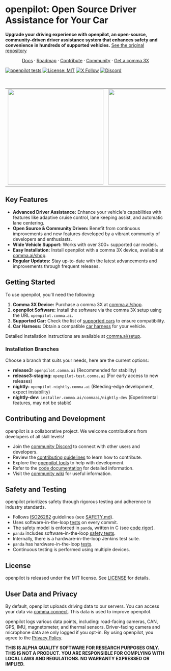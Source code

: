 # openpilot: Open Source Driver Assistance for Your Car

**Upgrade your driving experience with openpilot, an open-source, community-driven driver assistance system that enhances safety and convenience in hundreds of supported vehicles.**  [See the original repository](https://github.com/commaai/openpilot)

<div align="center">
  <a href="https://docs.comma.ai">Docs</a>
  <span> · </span>
  <a href="https://docs.comma.ai/contributing/roadmap/">Roadmap</a>
  <span> · </span>
  <a href="https://github.com/commaai/openpilot/blob/master/docs/CONTRIBUTING.md">Contribute</a>
  <span> · </span>
  <a href="https://discord.comma.ai">Community</a>
  <span> · </span>
  <a href="https://comma.ai/shop">Get a comma 3X</a>
</div>

[![openpilot tests](https://github.com/commaai/openpilot/actions/workflows/selfdrive_tests.yaml/badge.svg)](https://github.com/commaai/openpilot/actions/workflows/selfdrive_tests.yaml)
[![License: MIT](https://img.shields.io/badge/License-MIT-yellow.svg)](LICENSE)
[![X Follow](https://img.shields.io/twitter/follow/comma_ai)](https://x.com/comma_ai)
[![Discord](https://img.shields.io/discord/469524606043160576)](https://discord.comma.ai)

<br>

<table>
  <tr>
    <td><a href="https://youtu.be/NmBfgOanCyk" title="Video By Greer Viau"><img src="https://github.com/commaai/openpilot/assets/8762862/2f7112ae-f748-4f39-b617-fabd689c3772" width="300"></a></td>
    <td><a href="https://youtu.be/VHKyqZ7t8Gw" title="Video By Logan LeGrand"><img src="https://github.com/commaai/openpilot/assets/8762862/92351544-2833-40d7-9e0b-7ef7ae37ec4c" width="300"></a></td>
    <td><a href="https://youtu.be/SUIZYzxtMQs" title="A drive to Taco Bell"><img src="https://github.com/commaai/openpilot/assets/8762862/05ceefc5-2628-439c-a9b2-89ce77dc6f63" width="300"></a></td>
  </tr>
</table>

## Key Features

*   **Advanced Driver Assistance:** Enhance your vehicle's capabilities with features like adaptive cruise control, lane keeping assist, and automatic lane centering.
*   **Open Source & Community Driven:** Benefit from continuous improvements and new features developed by a vibrant community of developers and enthusiasts.
*   **Wide Vehicle Support:**  Works with over 300+ supported car models.
*   **Easy Installation:**  Install openpilot with a comma 3X device, available at [comma.ai/shop](https://comma.ai/shop/comma-3x).
*   **Regular Updates:** Stay up-to-date with the latest advancements and improvements through frequent releases.

## Getting Started

To use openpilot, you'll need the following:

1.  **Comma 3X Device:** Purchase a comma 3X at [comma.ai/shop](https://comma.ai/shop/comma-3x).
2.  **openpilot Software:** Install the software via the comma 3X setup using the URL `openpilot.comma.ai`.
3.  **Supported Car:** Check the list of [supported cars](docs/CARS.md) to ensure compatibility.
4.  **Car Harness:** Obtain a compatible [car harness](https://comma.ai/shop/car-harness) for your vehicle.

Detailed installation instructions are available at [comma.ai/setup](https://comma.ai/setup).

### Installation Branches
Choose a branch that suits your needs, here are the current options:
*   **release3:** `openpilot.comma.ai` (Recommended for stability)
*   **release3-staging:** `openpilot-test.comma.ai` (For early access to new releases)
*   **nightly:** `openpilot-nightly.comma.ai` (Bleeding-edge development, expect instability)
*   **nightly-dev:** `installer.comma.ai/commaai/nightly-dev` (Experimental features, may not be stable)

## Contributing and Development

openpilot is a collaborative project.  We welcome contributions from developers of all skill levels!

*   Join the [community Discord](https://discord.comma.ai) to connect with other users and developers.
*   Review the [contributing guidelines](docs/CONTRIBUTING.md) to learn how to contribute.
*   Explore the [openpilot tools](tools/) to help with development.
*   Refer to the [code documentation](https://docs.comma.ai) for detailed information.
*   Visit the [community wiki](https://github.com/commaai/openpilot/wiki) for useful information.

## Safety and Testing

openpilot prioritizes safety through rigorous testing and adherence to industry standards.

*   Follows [ISO26262](https://en.wikipedia.org/wiki/ISO_26262) guidelines (see [SAFETY.md](docs/SAFETY.md)).
*   Uses software-in-the-loop [tests](.github/workflows/selfdrive_tests.yaml) on every commit.
*   The safety model is enforced in `panda`, written in C (see [code rigor](https://github.com/commaai/panda#code-rigor)).
*   `panda` includes software-in-the-loop [safety tests](https://github.com/commaai/panda/tree/master/tests/safety).
*   Internally, there is a hardware-in-the-loop Jenkins test suite.
*   `panda` has hardware-in-the-loop [tests](https://github.com/commaai/panda/blob/master/Jenkinsfile).
*   Continuous testing is performed using multiple devices.

## License

openpilot is released under the MIT license. See [LICENSE](LICENSE) for details.

## User Data and Privacy

By default, openpilot uploads driving data to our servers. You can access your data via [comma connect](https://connect.comma.ai/). This data is used to improve openpilot.

openpilot logs various data points, including: road-facing cameras, CAN, GPS, IMU, magnetometer, and thermal sensors.  Driver-facing camera and microphone data are only logged if you opt-in. By using openpilot, you agree to the [Privacy Policy](https://comma.ai/privacy).

**THIS IS ALPHA QUALITY SOFTWARE FOR RESEARCH PURPOSES ONLY. THIS IS NOT A PRODUCT. YOU ARE RESPONSIBLE FOR COMPLYING WITH LOCAL LAWS AND REGULATIONS. NO WARRANTY EXPRESSED OR IMPLIED.**